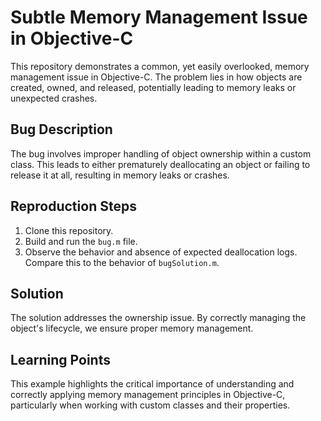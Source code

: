 # Subtle Memory Management Issue in Objective-C

This repository demonstrates a common, yet easily overlooked, memory management issue in Objective-C.  The problem lies in how objects are created, owned, and released, potentially leading to memory leaks or unexpected crashes.

## Bug Description
The bug involves improper handling of object ownership within a custom class.  This leads to either prematurely deallocating an object or failing to release it at all, resulting in memory leaks or crashes.

## Reproduction Steps
1. Clone this repository.
2. Build and run the `bug.m` file.
3. Observe the behavior and absence of expected deallocation logs.  Compare this to the behavior of `bugSolution.m`.

## Solution
The solution addresses the ownership issue. By correctly managing the object's lifecycle, we ensure proper memory management.

## Learning Points
This example highlights the critical importance of understanding and correctly applying memory management principles in Objective-C, particularly when working with custom classes and their properties.